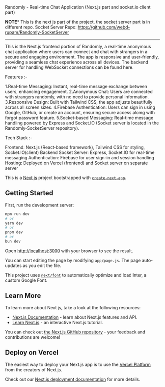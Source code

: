 Randomly - Real-time Chat Application (Next.js part and socket.io client part)

**************************NOTE***************************
This is the next js part of the project, the socket server part is in different repo.
Socket Server Repo: https://github.com/webd-rupam/Randomly-SocketServer
*********************************************************


This is the Next.js frontend portion of Randomly, a real-time anonymous chat application where users can connect and chat with strangers in a secure and engaging environment. The app is responsive and user-friendly, providing a seamless chat experience across all devices. The backend server for handling WebSocket connections can be found here.


Features :-

1.Real-time Messaging: Instant, real-time message exchange between users, enhancing engagement.
2.Anonymous Chat: Users are connected with strangers randomly, with no need to provide personal information.
3.Responsive Design: Built with Tailwind CSS, the app adjusts beautifully across all screen sizes.
4.Firebase Authentication: Users can sign in using Google, GitHub, or create an account, ensuring secure access alomg with forgot password feature.
5.Socket-based Messaging: Real-time message handling powered by Express and Socket.IO (Socket server is located in the Randomly-SocketServer repository).


Tech Stack :-

Frontend: Next.js (React-based framework), Tailwind CSS for styling, Socket.IO(client)
Backend Socket Server: Express, Socket.IO for real-time messaging
Authentication: Firebase for user sign-in and session handling
Hosting: Deployed on Vercel (frontend) and Socket server on separate server






This is a [Next.js](https://nextjs.org/) project bootstrapped with [`create-next-app`](https://github.com/vercel/next.js/tree/canary/packages/create-next-app).

## Getting Started

First, run the development server:

```bash
npm run dev
# or
yarn dev
# or
pnpm dev
# or
bun dev
```

Open [http://localhost:3000](http://localhost:3000) with your browser to see the result.

You can start editing the page by modifying `app/page.js`. The page auto-updates as you edit the file.

This project uses [`next/font`](https://nextjs.org/docs/basic-features/font-optimization) to automatically optimize and load Inter, a custom Google Font.

## Learn More

To learn more about Next.js, take a look at the following resources:

- [Next.js Documentation](https://nextjs.org/docs) - learn about Next.js features and API.
- [Learn Next.js](https://nextjs.org/learn) - an interactive Next.js tutorial.

You can check out [the Next.js GitHub repository](https://github.com/vercel/next.js/) - your feedback and contributions are welcome!

## Deploy on Vercel

The easiest way to deploy your Next.js app is to use the [Vercel Platform](https://vercel.com/new?utm_medium=default-template&filter=next.js&utm_source=create-next-app&utm_campaign=create-next-app-readme) from the creators of Next.js.

Check out our [Next.js deployment documentation](https://nextjs.org/docs/deployment) for more details.
